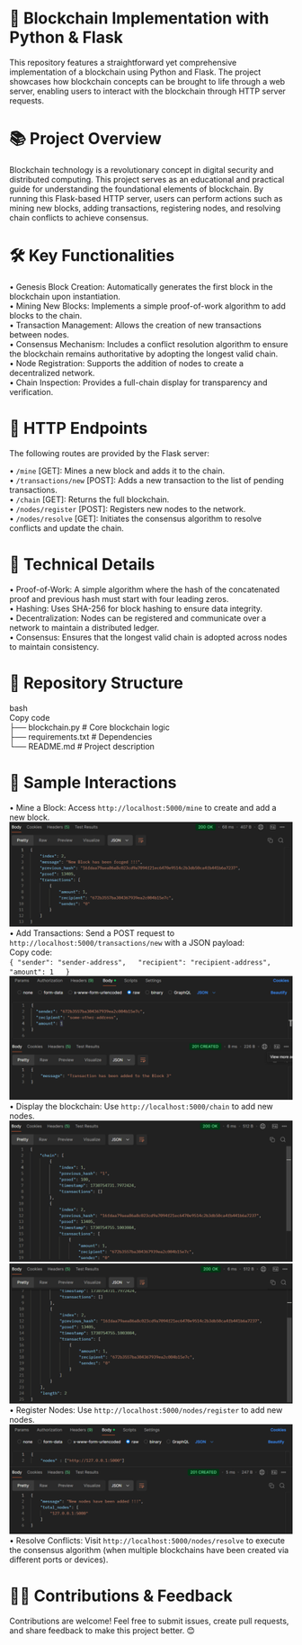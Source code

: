 # 🔗 Blockchain Implementation with Python & Flask

This repository features a straightforward yet comprehensive implementation of a blockchain using Python and Flask. The project showcases how blockchain concepts can be brought to life through a web server, enabling users to interact with the blockchain through HTTP server requests.

# 📚 Project Overview

Blockchain technology is a revolutionary concept in digital security and distributed computing. This project serves as an educational and practical guide for understanding the foundational elements of blockchain. By running this Flask-based HTTP server, users can perform actions such as mining new blocks, adding transactions, registering nodes, and resolving chain conflicts to achieve consensus.

# 🛠️ Key Functionalities

• Genesis Block Creation: Automatically generates the first block in the blockchain upon instantiation.  
• Mining New Blocks: Implements a simple proof-of-work algorithm to add blocks to the chain.  
• Transaction Management: Allows the creation of new transactions between nodes.  
• Consensus Mechanism: Includes a conflict resolution algorithm to ensure the blockchain remains authoritative by adopting the longest valid chain.  
• Node Registration: Supports the addition of nodes to create a decentralized network.  
• Chain Inspection: Provides a full-chain display for transparency and verification.  

# 🚀 HTTP Endpoints

The following routes are provided by the Flask server:

• `/mine` [GET]: Mines a new block and adds it to the chain.  
• `/transactions/new` [POST]: Adds a new transaction to the list of pending transactions.  
• `/chain` [GET]: Returns the full blockchain.  
• `/nodes/register` [POST]: Registers new nodes to the network.  
• `/nodes/resolve` [GET]: Initiates the consensus algorithm to resolve conflicts and update the chain.  

# 🧩 Technical Details

• Proof-of-Work: A simple algorithm where the hash of the concatenated proof and previous hash must start with four leading zeros.  
• Hashing: Uses SHA-256 for block hashing to ensure data integrity.  
• Decentralization: Nodes can be registered and communicate over a network to maintain a distributed ledger.  
• Consensus: Ensures that the longest valid chain is adopted across nodes to maintain consistency.  

# 📂 Repository Structure

bash  
Copy code  
├── blockchain.py         # Core blockchain logic   
├── requirements.txt      # Dependencies  
└── README.md             # Project description  

# 🎉 Sample Interactions  

• Mine a Block: Access `http://localhost:5000/mine` to create and add a new block.  
  ![mine](readme_images/mine.png)  
• Add Transactions: Send a POST request to `http://localhost:5000/transactions/new` with a JSON payload:  
  Copy code:  
  `{
      "sender": "sender-address",  
      "recipient": "recipient-address",  
      "amount": 1  
  }`  
  ![transactions/new](readme_images/transac_new.png)  
• Display the blockchain: Use `http://localhost:5000/chain` to add new nodes.  
  ![nodes/register](readme_images/chain1.png)  
  ![nodes/register](readme_images/chain2.png) 
• Register Nodes: Use `http://localhost:5000/nodes/register` to add new nodes.  
  ![nodes/register](readme_images/nodes_register.png)  
• Resolve Conflicts: Visit `http://localhost:5000/nodes/resolve` to execute the consensus algorithm (when multiple blockchains have been created via different ports or devices).  

# 🧑‍💻 Contributions & Feedback

Contributions are welcome! Feel free to submit issues, create pull requests, and share feedback to make this project better. 😊
